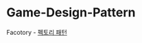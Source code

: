 # Game-Design-Pattern

Facotory - <a href="https://github.com/kimYouChae/Game-Design-Pattern/blob/main/Design%20Pattern/Assets/0.Factory/README.md" >펙토리 패턴</a>
